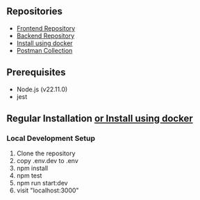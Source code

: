 ## Repositories
- [Frontend Repository](https://github.com/AymanNagyAhmed/chemist-task-frontend)
- [Backend Repository](https://github.com/AymanNagyAhmed/chemist-task-backend)
- [Install using docker](https://github.com/AymanNagyAhmed/chemist-task)
- [Postman Collection](https://github.com/AymanNagyAhmed/chemist-task-backend/blob/main/Chemist-Warehouses-task.postman_collection.json)



## Prerequisites
- Node.js (v22.11.0)
- jest

## Regular Installation [or Install using docker](https://github.com/AymanNagyAhmed/chemist-task)
### Local Development Setup
1. Clone the repository
2. copy .env.dev to .env
3. npm install
4. npm test
5. npm run start:dev
6. visit "localhost:3000"